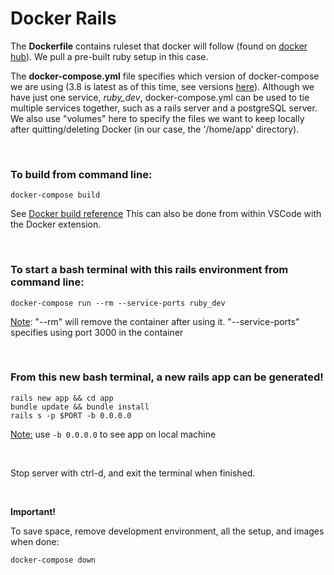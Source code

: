 # **Docker Rails**

The **Dockerfile** contains ruleset that docker will follow (found on [docker hub](https://hub.docker.com/)). We pull a pre-built ruby setup in this case. 

The **docker-compose.yml** file specifies which version of docker-compose we are using (3.8 is latest as of this time, see versions [here](https://docs.docker.com/compose/compose-file/)). Although we have just one service, *ruby_dev*, docker-compose.yml can be used to tie multiple services together, such as a rails server and a postgreSQL server. We also use "volumes" here to specify the files we want to keep locally after quitting/deleting Docker (in our case, the '/home/app' directory).

<br/>

### **To build from command line:**

    docker-compose build

See [Docker build reference](https://docs.docker.com/engine/reference/builder/)
This can also be done from within VSCode with the Docker extension.

<br/>

### **To start a bash terminal with this rails environment from command line:**

    docker-compose run --rm --service-ports ruby_dev

<ins>Note</ins>:
"--rm" will remove the container after using it.
"--service-ports" specifies using port 3000 in the container

<br/>

### **From this new bash terminal, a new rails app can be generated!**

    rails new app && cd app
    bundle update && bundle install
    rails s -p $PORT -b 0.0.0.0


<ins>Note:</ins> use `-b 0.0.0.0` to see app on local machine

<br/>

Stop server with ctrl-d, and exit the terminal when finished. 

<br/>


**Important!**

To save space, remove development environment, all the setup, and images when done:

    docker-compose down
